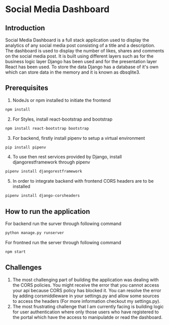 # Social Media Dashboard
## Introduction
Social Media Dashboard is a full stack application used to display the analytics of any social media post consisting of a title and a description. The dashboard is used to display the number of likes, shares and comments on the social media post. It is built using different layers such as for the business logic layer Django has been used and for the presentation layer React has been used. To store the data Django has a database of it's own which can store data in the memory and it is known as dbsqlite3.
## Prerequisites
1) NodeJs or npm installed to initiate the frontend
 ```bash
 npm install
 ```
2) For Styles, install react-bootstrap and bootstrap
```bash
npm install react-bootstrap bootstrap
```
3) For backend, firstly install pipenv to setup a virtual environment
```bash
pip install pipenv
```
4) To use then rest services provided by Django, install djangorestframework through pipenv
```bash
pipenv install djangorestframework
```
5) In order to integrate backend with frontend CORS headers are to be installed
```bash
pipenv install django-corsheaders
```
## How to run the application
For backend run the surver through following command 
```bash
python manage.py runserver
```
For frontned run the server through following command
```bash
npm start
```
## Challenges
1) The most challenging part of building the application was dealing with the CORS policies. You might receive the error that you cannot access your api because CORS policy has blocked it. You can resolve the error by adding corsmiddleware in your settings.py and allow some sources to access the headers (For more information checkout my settings.py).
2) The most frustrating challenge that I am currently facing is building logic for user authentication where only those users who have registered to the portal which have the access to manipulatde or read the dashboard.
